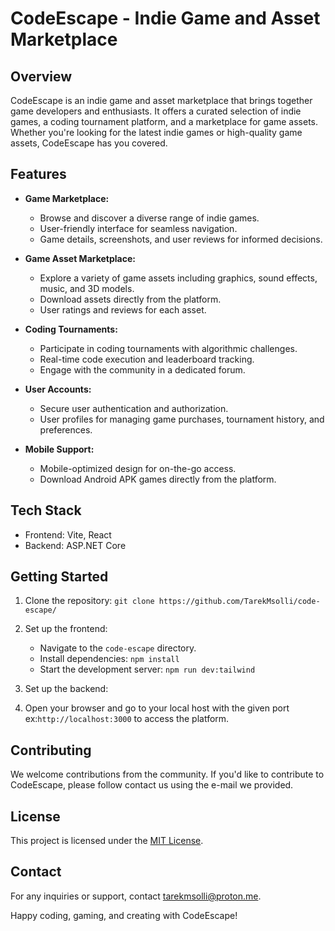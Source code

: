 # CodeEscape - Indie Game and Asset Marketplace

## Overview

CodeEscape is an indie game and asset marketplace that brings together game developers and enthusiasts. It offers a curated selection of indie games, a coding tournament platform, and a marketplace for game assets. Whether you're looking for the latest indie games or high-quality game assets, CodeEscape has you covered.

## Features

- **Game Marketplace:**

  - Browse and discover a diverse range of indie games.
  - User-friendly interface for seamless navigation.
  - Game details, screenshots, and user reviews for informed decisions.

- **Game Asset Marketplace:**

  - Explore a variety of game assets including graphics, sound effects, music, and 3D models.
  - Download assets directly from the platform.
  - User ratings and reviews for each asset.

- **Coding Tournaments:**

  - Participate in coding tournaments with algorithmic challenges.
  - Real-time code execution and leaderboard tracking.
  - Engage with the community in a dedicated forum.

- **User Accounts:**

  - Secure user authentication and authorization.
  - User profiles for managing game purchases, tournament history, and preferences.

- **Mobile Support:**
  - Mobile-optimized design for on-the-go access.
  - Download Android APK games directly from the platform.

## Tech Stack

- Frontend: Vite, React
- Backend: ASP.NET Core

## Getting Started

1. Clone the repository: `git clone https://github.com/TarekMsolli/code-escape/`
2. Set up the frontend:
   - Navigate to the `code-escape` directory.
   - Install dependencies: `npm install`
   - Start the development server: `npm run dev:tailwind`
3. Set up the backend:

4. Open your browser and go to your local host with the given port ex:`http://localhost:3000` to access the platform.

## Contributing

We welcome contributions from the community. If you'd like to contribute to CodeEscape, please follow contact us using the e-mail we provided.

## License

This project is licensed under the [MIT License](LICENSE).

## Contact

For any inquiries or support, contact tarekmsolli@proton.me.

Happy coding, gaming, and creating with CodeEscape!
